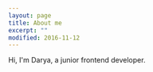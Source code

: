 ```yaml
---
layout: page
title: About me
excerpt: ""
modified: 2016-11-12
---
```


Hi, I'm Darya, a junior frontend developer.
